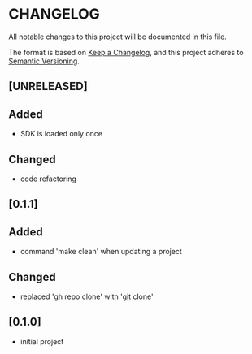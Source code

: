 # CHANGELOG

All notable changes to this project will be documented in this file.

The format is based on [Keep a Changelog](https://keepachangelog.com/en/1.0.0/),
and this project adheres to [Semantic Versioning](https://semver.org/spec/v2.0.0.html).

## [UNRELEASED]

## Added

- SDK is loaded only once

## Changed

- code refactoring

## [0.1.1]

## Added

- command 'make clean' when updating a project

## Changed

- replaced 'gh repo clone' with 'git clone'

## [0.1.0]

- initial project